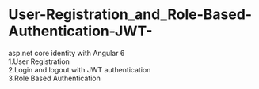 # User-Registration_and_Role-Based-Authentication-JWT-  
asp.net core identity with Angular 6  
1.User Registration  
2.Login and logout with JWT authentication  
3.Role Based Authentication  
